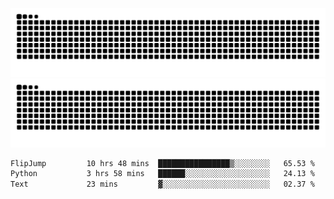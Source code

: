 ![Snake Animation](https://raw.githubusercontent.com/tomhea/tomhea/output/github-contribution-grid-snake-dark.svg#gh-dark-mode-only)
![Snake Animation](https://raw.githubusercontent.com/tomhea/tomhea/output/github-contribution-grid-snake.svg#gh-light-mode-only)

<p></p>

<!--START_SECTION:waka-->

```txt
FlipJump         10 hrs 48 mins  ████████████████▒░░░░░░░░   65.53 %
Python           3 hrs 58 mins   ██████░░░░░░░░░░░░░░░░░░░   24.13 %
Text             23 mins         ▓░░░░░░░░░░░░░░░░░░░░░░░░   02.37 %
```

<!--END_SECTION:waka-->
